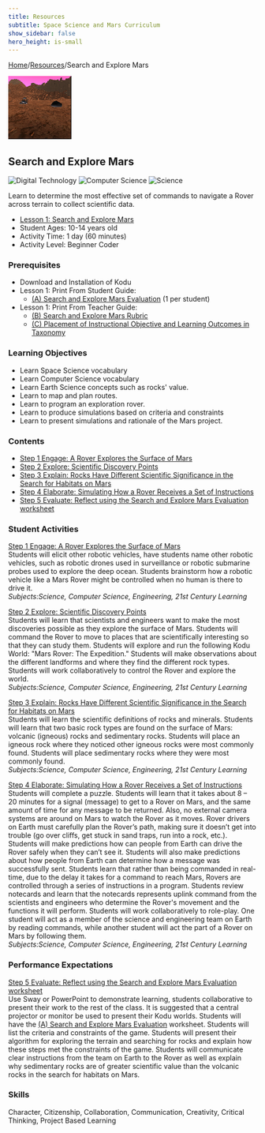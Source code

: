 ```yaml
---
title: Resources
subtitle: Space Science and Mars Curriculum
show_sidebar: false
hero_height: is-small
---
```


[Home](..)/[Resources](.)/Search and Explore Mars

[![](search_and_explore_mars.png)](https://worlds.kodugamelab.com/world/8RCJFS4ILEipqDdRvG9EQQ==)

## Search and Explore Mars
![Digital Technology](dt.png) ![Computer Science](cs.png) ![Science](s.png)

Learn to determine the most effective set of commands to navigate a Rover across terrain to collect scientific data.

* [Lesson 1: Search and Explore Mars](Level_1_Search_and_Explore_Mars.pdf)
* Student Ages: 10-14 years old
* Activity Time: 1 day (60 minutes) 
* Activity Level: Beginner Coder

### Prerequisites
* Download and Installation of Kodu
* Lesson 1: Print From Student Guide:  
  * [(A) Search and Explore Mars Evaluation](Level_1_Search_and_Explore_Mars.pdf#page=8) (1 per student)
* Lesson 1: Print From Teacher Guide:
  * [(B) Search and Explore Mars Rubric](Level_1_Search_and_Explore_Mars.pdf#page=9)
  * [(C) Placement of Instructional Objective and Learning Outcomes in Taxonomy](Level_1_Search_and_Explore_Mars.pdf#page=22)  

### Learning Objectives
* Learn Space Science vocabulary
* Learn Computer Science vocabulary
* Learn Earth Science concepts such as rocks' value.
* Learn to map and plan routes.
* Learn to program an exploration rover.
* Learn to produce simulations based on criteria and constraints
* Learn to present simulations and rationale of the Mars project.

### Contents
* [Step 1 Engage: A Rover Explores the Surface of Mars](Level_1_Search_and_Explore_Mars.pdf#page=10)
* [Step 2 Explore: Scientific Discovery Points](Level_1_Search_and_Explore_Mars.pdf#page=11)
* [Step 3 Explain: Rocks Have Different Scientific Significance in the Search for Habitats on Mars](Level_1_Search_and_Explore_Mars.pdf#page=12)
* [Step 4 Elaborate: Simulating How a Rover Receives a Set of Instructions](Level_1_Search_and_Explore_Mars.pdf#page=14)
* [Step 5 Evaluate: Reflect using the Search and Explore Mars Evaluation worksheet](Level_1_Search_and_Explore_Mars.pdf#page=16)

### Student Activities
[Step 1 Engage: A Rover Explores the Surface of Mars](Level_1_Search_and_Explore_Mars.pdf#page=10)<br>
Students will elicit other robotic vehicles, have students name other robotic vehicles, such as robotic drones used in surveillance or robotic submarine probes used to explore the deep ocean. Students brainstorm how a robotic vehicle like a Mars Rover might be controlled when no human is there to drive it.<br>
*Subjects:Science, Computer Science, Engineering, 21st Century Learning*

[Step 2 Explore: Scientific Discovery Points](Level_1_Search_and_Explore_Mars.pdf#page=11)<br>
Students will learn that scientists and engineers want to make the most discoveries possible as they explore the surface of Mars. Students will command the Rover to move to places that are scientifically interesting so that they can study them. Students will explore and run the following Kodu World: "Mars Rover: The Expedition." Students will make observations about the different landforms and where they find the different rock types. Students will work collaboratively to control the Rover and explore the world.<br>
*Subjects:Science, Computer Science, Engineering, 21st Century Learning*

[Step 3 Explain: Rocks Have Different Scientific Significance in the Search for Habitats on Mars](Level_1_Search_and_Explore_Mars.pdf#page=12)<br>
Students will learn the scientific definitions of rocks and minerals. Students will learn that two basic rock types are found on the surface of Mars: volcanic (igneous) rocks and sedimentary rocks. Students will place an igneous rock where they noticed other igneous rocks were most commonly found. Students will place sedimentary rocks where they were most commonly found.<br>
*Subjects:Science, Computer Science, Engineering, 21st Century Learning*

[Step 4 Elaborate: Simulating How a Rover Receives a Set of Instructions](Level_1_Search_and_Explore_Mars.pdf#page=14)<br>
Students will complete a puzzle. Students will learn that it takes about 8 – 20 minutes for a signal (message) to get to a Rover on Mars, and the same amount of time for any message to be returned. Also, no external camera systems are around on Mars to watch the Rover as it moves. Rover drivers on Earth must carefully plan the Rover’s path, making sure it doesn’t get into trouble (go over cliffs, get stuck in sand traps, run into a rock, etc.). Students will make predictions how can people from Earth can drive the Rover safely when they can’t see it. Students will also make predictions about how people from Earth can determine how a message was successfully sent.  Students learn that rather than being commanded in real-time, due to the delay it takes for a command to reach Mars, Rovers are controlled through a series of instructions in a program. Students review notecards and learn that the notecards represents uplink command from the scientists and engineers who determine the Rover's movement and the functions it will perform. Students will work collaboratively to role-play. One student will act as a member of the science and engineering team on Earth by reading commands, while another student will act the part of a Rover on Mars by following them.<br>
*Subjects:Science, Computer Science, Engineering, 21st Century Learning*

### Performance Expectations
[Step 5 Evaluate: Reflect using the Search and Explore Mars Evaluation worksheet](Level_1_Search_and_Explore_Mars.pdf#page=16)<br>
Use Sway or PowerPoint to demonstrate learning, students collaborative to present their work to the rest of the class. It is suggested that a central projector or monitor be used to present their Kodu worlds. Students will have the [(A) Search and Explore Mars Evaluation](Level_1_Search_and_Explore_Mars.pdf#page=8) worksheet. Students will list the criteria and constraints of the game. Students will present their algorithm for exploring the terrain and searching for rocks and explain how these steps met the constraints of the game. Students will communicate clear instructions from the team on Earth to the Rover as well as explain why sedimentary rocks are of greater scientific value than the volcanic rocks in the search for habitats on Mars.

### Skills
Character,
Citizenship,
Collaboration,
Communication,
Creativity,
Critical Thinking,
Project Based Learning